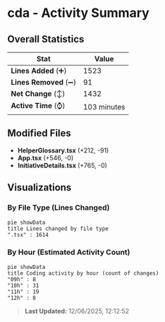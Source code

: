 # cda - Activity Summary 

## Overall Statistics

| Stat                   | Value                                                             |
| ---------------------- | ----------------------------------------------------------------- |
| **Lines Added** (➕)   | 1523                                          |
| **Lines Removed** (➖) | 91                                        |
| **Net Change** (↕)    | 1432                |
| **Active Time** (⌚)   | 103 minutes |


## Modified Files
- **HelperGlossary.tsx** (+212, -91)
- **App.tsx** (+546, -0)
- **InitiativeDetails.tsx** (+765, -0)

## Visualizations

### By File Type (Lines Changed)

```mermaid
pie showData
title Lines changed by file type
".tsx" : 1614
```

### By Hour (Estimated Activity Count)

```mermaid
pie showData
title Coding activity by hour (count of changes)
"09h" : 8
"10h" : 31
"11h" : 19
"12h" : 8
```


> **Last Updated:** 12/06/2025, 12:12:52